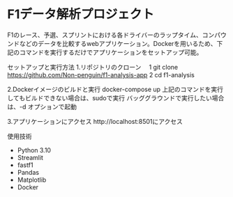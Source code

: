 # F1データ解析プロジェクト
F1のレース、予選、スプリントにおける各ドライバーのラップタイム、コンパウンドなどのデータを比較するwebアプリケーション。Dockerを用いるため、下記のコマンドを実行するだけでアプリケーションをセットアップ可能。

セットアップと実行方法
1.リポジトリのクローン
　1 git clone https://github.com/Non-penguin/f1-analysis-app
  2 cd f1-analysis

2.Dockerイメージのビルドと実行
docker-compose up
上記のコマンドを実行してもビルドできない場合は、sudoで実行
バッググラウンドで実行したい場合は、-d オプションで起動

3.アプリケーションにアクセス
  http://localhost:8501にアクセス

使用技術
- Python 3.10
- Streamlit
- fastf1
- Pandas
- Matplotlib
- Docker
